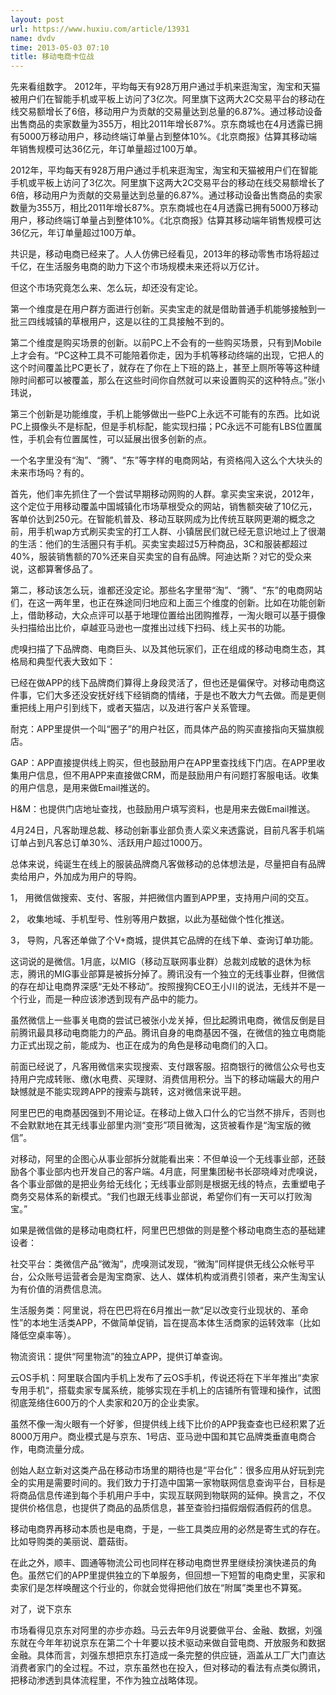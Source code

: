 ```yaml
---
layout: post
url: https://www.huxiu.com/article/13931
name: dvdv
time: 2013-05-03 07:10
title: 移动电商卡位战
---
```

先来看组数字。 2012年，平均每天有928万用户通过手机来逛淘宝，淘宝和天猫被用户们在智能手机或平板上访问了3亿次。阿里旗下这两大2C交易平台的移动在线交易额增长了6倍，移动用户为贡献的交易量达到总量的6.87%。通过移动设备出售商品的卖家数量为355万，相比2011年增长87%。京东商城也在4月透露已拥有5000万移动用户，移动终端订单量占到整体10%。《北京商报》估算其移动端年销售规模可达36亿元，年订单量超过100万单。

2012年，平均每天有928万用户通过手机来逛淘宝，淘宝和天猫被用户们在智能手机或平板上访问了3亿次。阿里旗下这两大2C交易平台的移动在线交易额增长了6倍，移动用户为贡献的交易量达到总量的6.87%。通过移动设备出售商品的卖家数量为355万，相比2011年增长87%。京东商城也在4月透露已拥有5000万移动用户，移动终端订单量占到整体10%。《北京商报》估算其移动端年销售规模可达36亿元，年订单量超过100万单。

共识是，移动电商已经来了。人人仿佛已经看见，2013年的移动零售市场将超过千亿，在生活服务电商的助力下这个市场规模未来还将以万亿计。

但这个市场究竟怎么来、怎么玩，却还没有定论。

第一个维度是在用户群方面进行创新。买卖宝走的就是借助普通手机能够接触到一批三四线城镇的草根用户，这是以往的工具接触不到的。

第二个维度是购买场景的创新。以前PC上不会有的一些购买场景，只有到Mobile上才会有。“PC这种工具不可能陪着你走，因为手机等移动终端的出现，它把人的这个时间覆盖比PC更长了，就存在了你在上下班的路上，甚至上厕所等等这种缝隙时间都可以被覆盖，那么在这些时间你自然就可以来设置购买的这种特点。”张小玮说，

第三个创新是功能维度，手机上能够做出一些PC上永远不可能有的东西。比如说PC上摄像头不是标配，但是手机标配，能实现扫描；PC永远不可能有LBS位置属性，手机会有位置属性，可以延展出很多创新的点。

一个名字里没有“淘”、“腾”、“东”等字样的电商网站，有资格闯入这么个大块头的未来市场吗？有的。

首先，他们率先抓住了一个尝试早期移动网购的人群。拿买卖宝来说，2012年，这个定位于用移动覆盖中国城镇化市场草根受众的网站，销售额突破了10亿元，客单价达到250元。在智能机普及、移动互联网成为比传统互联网更潮的概念之前，用手机wap方式刷买卖宝的打工人群、小镇居民们就已经无意识地过上了很潮的生活：他们的生活圈只有手机。买卖宝卖超过5万种商品，3C和服装都超过40%，服装销售额的70%还来自买卖宝的自有品牌。阿迪达斯？对它的受众来说，这都算奢侈品了。

第二，移动该怎么玩，谁都还没定论。那些名字里带“淘”、“腾”、“东”的电商网站们，在这一两年里，也正在殊途同归地应和上面三个维度的创新。比如在功能创新上，借助移动，大众点评可以基于地理位置给出团购推荐，一淘火眼可以基于摄像头扫描给出比价，卓越亚马逊也一度推出过线下扫码、线上买书的功能。

虎嗅扫描了下品牌商、电商巨头、以及其他玩家们，正在组成的移动电商生态，其格局和典型代表大致如下：

已经在做APP的线下品牌商们算得上身段灵活了，但也还是偏保守。对移动电商这件事，它们大多还没安抚好线下经销商的情绪，于是也不敢大力气去做。而是更侧重把线上用户引到线下，或者天猫店，以及进行客户关系管理。

耐克：APP里提供一个叫“圈子”的用户社区，而具体产品的购买直接指向天猫旗舰店。

GAP：APP直接提供线上购买，但也鼓励用户在APP里查找线下门店。在APP里收集用户信息，但不用APP来直接做CRM，而是鼓励用户有问题打客服电话。收集的用户信息，是用来做Email推送的。

H&M：也提供门店地址查找，也鼓励用户填写资料，也是用来去做Email推送。

4月24日，凡客助理总裁、移动创新事业部负责人栾义来透露说，目前凡客手机端订单占到凡客总订单30%、活跃用户超过1000万。

总体来说，纯诞生在线上的服装品牌商凡客做移动的总体想法是，尽量把自有品牌卖给用户，外加成为用户的导购。

1， 用微信做搜索、支付、客服，并把微信内置到APP里，支持用户间的交互。

2， 收集地域、手机型号、性别等用户数据，以此为基础做个性化推送。

3， 导购，凡客还单做了个V+商城，提供其它品牌的在线下单、查询订单功能。

这词说的是微信。1月底，以MIG（移动互联网事业群）总裁刘成敏的退休为标志，腾讯的MIG事业部算是被拆分掉了。腾讯没有一个独立的无线事业群，但微信的存在却让电商界深感“无处不移动”。按照搜狗CEO王小川的说法，无线并不是一个行业，而是一种应该渗透到现有产品中的能力。

虽然微信上一些事关电商的尝试已被张小龙关掉，但比起腾讯电商，微信反倒是目前腾讯最具移动电商能力的产品。腾讯自身的电商基因不强，在微信的独立电商能力正式出现之前，能成为、也正在成为的角色是移动电商们的入口。

前面已经说了，凡客用微信来实现搜索、支付跟客服。招商银行的微信公众号也支持用户完成转账、缴(水电费、买理财、消费信用积分。当下的移动端最大的用户缺憾就是不能实现跨APP的搜索与跳转，这对微信来说平趟。

阿里巴巴的电商基因强到不用论证。在移动上做入口什么的它当然不排斥，否则也不会默默地在其无线事业部里内测“变形”项目微淘，这货被看作是“淘宝版的微信”。

对移动，阿里的企图心从事业部拆分就能看出来：不但单设一个无线事业部，还鼓励各个事业部内也开发自己的客户端。4月底，阿里集团秘书长邵晓峰对虎嗅说，各个事业部做的是把业务给无线化；无线事业部则是根据无线的特点，去重塑电子商务交易体系的新模式。“我们也跟无线事业部说，希望你们有一天可以打败淘宝。”

如果是微信做的是移动电商杠杆，阿里巴巴想做的则是整个移动电商生态的基础建设者：

社交平台：类微信产品“微淘”，虎嗅测试发现，“微淘”同样提供无线公众帐号平台，公众账号运营者会是淘宝商家、达人、媒体机构或消费引领者，来产生淘宝认为有价值的消费信息流。

生活服务类：阿里说，将在巴巴将在6月推出一款“足以改变行业现状的、革命性”的本地生活类APP，不做简单促销，旨在提高本体生活商家的运转效率（比如降低空桌率等）。

物流资讯：提供“阿里物流”的独立APP，提供订单查询。

云OS手机：阿里联合国内手机上发布了云OS手机，传说还将在下半年推出“卖家专用手机“，搭载卖家专属系统，能够实现在手机上的店铺所有管理和操作，试图彻底笼络住600万的个人卖家和20万的企业卖家。

虽然不像一淘火眼有一个好爹，但提供线上线下比价的APP我查查也已经积累了近8000万用户。商业模式是与京东、1号店、亚马逊中国和其它品牌类垂直电商合作，电商流量分成。

创始人赵立新对这类产品在移动市场里的期待也是“平台化”：很多应用从好玩到完全的实用是需要时间的。我们致力于打造中国第一家物联网信息查询平台，目标是将商品信息传递到每个手机用户手中，实现互联网到物联网的延伸。换言之，不仅提供价格信息，也提供了商品的品质信息，甚至查验扫描假烟假酒假药的信息。

移动电商界再移动本质也是电商，于是，一些工具类应用的必然是寄生式的存在。比如导购类的美丽说、蘑菇街。

在此之外，顺丰、圆通等物流公司也同样在移动电商世界里继续扮演快递员的角色。虽然它们的APP里提供独立的下单服务，但回想一下短暂的电商史里，买家和卖家们是怎样唤醒这个行业的，你就会觉得把他们放在“附属”类里也不算冤。

对了，说下京东

市场看得见京东对阿里的亦步亦趋。马云去年9月说要做平台、金融、数据，刘强东就在今年年初说京东在第二个十年要以技术驱动来做自营电商、开放服务和数据金融。具体而言，刘强东想把京东打造成一条完整的供应链，涵盖从工厂大门直达消费者家门的全过程。不过，京东虽然也在投入，但对移动的看法有点类似腾讯，把移动渗透到具体流程里，不作为独立战略体现。


